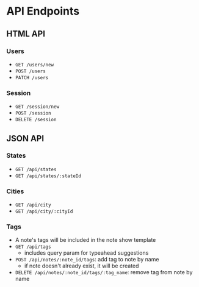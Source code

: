 # API Endpoints

## HTML API

### Users

- `GET /users/new`
- `POST /users`
- `PATCH /users`

### Session

- `GET /session/new`
- `POST /session`
- `DELETE /session`

## JSON API

### States

- `GET /api/states`
- `GET /api/states/:stateId`


### Cities

- `GET /api/city`
- `GET /api/city/:cityId`


### Tags

- A note's tags will be included in the note show template
- `GET /api/tags`
  - includes query param for typeahead suggestions
- `POST /api/notes/:note_id/tags`: add tag to note by name
  - if note doesn't already exist, it will be created
- `DELETE /api/notes/:note_id/tags/:tag_name`: remove tag from note by
  name
